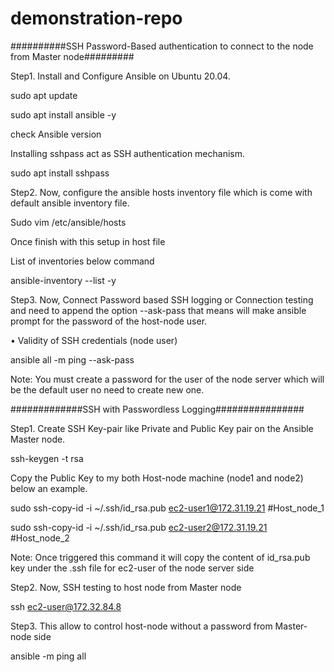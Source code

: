 # demonstration-repo

##########SSH Password-Based authentication to connect to the node from Master node#########

Step1. Install and Configure Ansible on Ubuntu 20.04.
 
 sudo apt update
 
 sudo apt install ansible -y
  
 check Ansible version
 

Installing sshpass  act as SSH authentication mechanism.
 
 sudo apt install sshpass
 

Step2. Now, configure the ansible hosts inventory file which is come with default ansible inventory file.
 
 Sudo vim /etc/ansible/hosts

Once finish with this setup in host file
 
List of inventories below command

ansible-inventory --list -y
 

Step3. Now, Connect Password based SSH logging or Connection testing and need to append the option --ask-pass that means will make ansible prompt for the password of the host-node user. 

•	Validity of SSH credentials (node user)

ansible all -m ping --ask-pass

Note: You must create a password for the user of the node server which will be the default user no need to create new one. 
 

#############SSH with Passwordless Logging################ 

Step1. Create SSH Key-pair like Private and Public Key pair on the Ansible Master node.

ssh-keygen -t rsa
 

Copy the Public Key to my both Host-node machine (node1 and node2) below an example.
   
   sudo ssh-copy-id -i ~/.ssh/id_rsa.pub ec2-user1@172.31.19.21 #Host_node_1
  
   sudo ssh-copy-id -i ~/.ssh/id_rsa.pub ec2-user2@172.31.19.21 #Host_node_2
 
 Note: Once triggered this command it will copy the content of id_rsa.pub key under the .ssh file for ec2-user of the node server side 


Step2. Now, SSH testing to host node from Master node
   
   ssh ec2-user@172.32.84.8
 

Step3. This allow to control host-node without a password from Master-node side

ansible -m ping all
 
 

                                                                             
